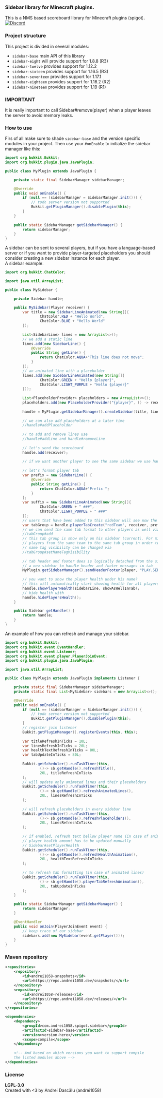 ### Sidebar library for Minecraft plugins.
This is a NMS based scoreboard library for Minecraft plugins (spigot).  
[![Discord](https://discordapp.com/api/guilds/201345265821679617/widget.png?style=shield)](https://discord.gg/XdJfN2X)

### Project structure
This project is divided in several modules:
- `sidebar-base` main API of this library
- `sidebar-eight` will provide support for 1.8.8 (R3)
- `sidebar-twelve` provides support for 1.12.2
- `sidebar-sixteen` provides support for 1.16.5 (R3)
- `sidebar-seventeen` provides support for 1.17.1
- `sidebar-eighteen` provides support for 1.18.2 (R2)
- `sidebar-nineteen` provides support for 1.19 (R1)

### IMPORTANT
It is really important to call Sidebar#remove(player) when a player leaves the server to avoid memory leaks.


### How to use
Firs of all make sure to shade `sidebar-base` and the version specific modules in your project. Then use
your `#onEnable` to initialize the sidebar manager like this:

```java
import org.bukkit.Bukkit;
import org.bukkit.plugin.java.JavaPlugin;

public class MyPlugin extends JavaPlugin {

    private static final SidebarManager sidebarManager;

    @Override
    public void onEnable() {
        if (null == (sidebarManager = SidebarManager.init())) {
            // todo server version not supported
            Bukkit.getPluginManager().disablePlugin(this);
        }
    }
    
    public static SidebarManager getSidebarManager() {
        return sidebarManager;
    }
}
```

A sidebar can be sent to several players, but if you have a language-based server or if you want to 
provide player-targeted placeholders you should consider creating a new sidebar instance for each player.  
A sidebar example:

```java
import org.bukkit.ChatColor;

import java.util.ArrayList;

public class MySidebar {

    private Sidebar handle;

    public MySidebar(Player receiver) {
        var title = new SidebarLineAnimated(new String[]{
                ChatColor.RED + "Hello World",
                ChatColor.BLUE + "Hello World"
        });
        
        List<SidebarLine> lines = new ArrayList<>();
        // we add a static line
        lines.add(new SidebarLine() {
            @Override
            public String getLine() {
                return ChatColor.AQUA+"This line does not move";
            }
        });
        // an animated line with a placeholder
        lines.add(new SidebarLineAnimated(new String[]{
                ChatColor.GREEN + "Hello {player}",
                ChatColor.LIGHT_PURPLE + "Hello {player}"
        }));
        
        List<PlaceholderProvider> placeholders = new ArrayList<>();
        placeholders.add(new PlaceholderProvider("{player}", () -> receiver.getDisplayName()));
        
        handle = MyPlugin.getSidebarManager().createSidebar(title, lines, placeholders);
        
        // we can also add placeholders at a later time
        //handle#addPlaceholder
        
        // to add and remove lines use
        //handle#addLine and handle#removeLine
        
        // let's send the scoreboard
        handle.add(receiver);
        
        // if we want another player to see the same sidebar we use handle#add again
        
        // let's format player tab
        var prefix = new SidebarLine() {
            @Override
            public String getLine() {
                return ChatColor.AQUA+"Prefix ";
            }
        };
        var suffix = new SidebarLineAnimated(new String[]{
                ChatColor.GREEN + " ###",
                ChatColor.LIGHT_PURPLE + " ###"
        });
        // users that have been added to this sidebar will see now the tab-format for the given player
        var tabGroup = handle.playerTabCreate("redTeam", receiver, prefix, suffix, PlayerTab.PushingRule.NEVER);
        // we can send the same tab format to other players as well via
        //tabGroup#add
        // this tab group is show only on his sidebar (current). For mini-games such as bed wars we add
        // players from the same team to the same tab group in order to have an ordered tab list.
        // name tag visibility can be changed via
        //tabGroup#setNameTagVisibility
        
        // tab header and footer does is logically detached from the sidebar si you won't need to create
        // a new sidebar to handle header and footer messages in tab
        MyPlugin.getSidebarManager().sendHeaderFooter(player, "PLAY.SERVER.COM", "Be kind!");
        
        // you want to show the player health under his name?
        // this will automatically start showing health for all players
        handle.showPlayerHealth(sidebarLine, showAsWellInTab);
        // hide health with
        handle.hidePlayersHealth();
    }

    public Sidebar getHandle() {
        return handle;
    }
}
```
An example of how you can refresh and manage your sidebar.

```java
import org.bukkit.Bukkit;
import org.bukkit.event.EventHandler;
import org.bukkit.event.Listener;
import org.bukkit.event.player.PlayerJoinEvent;
import org.bukkit.plugin.java.JavaPlugin;

import java.util.ArrayList;

public class MyPlugin extends JavaPlugin implements Listener {

    private static final SidebarManager sidebarManager;
    private static final List<MySidebar> sidebars = new ArrayList<>();

    @Override
    public void onEnable() {
        if (null == (sidebarManager = SidebarManager.init())) {
            // todo server version not supported
            Bukkit.getPluginManager().disablePlugin(this);
        }
        // register join listener
        Bukkit.getPluginManager().registerEvents(this, this);
        
        var titleRefreshInTicks = 10L;
        var linesRefreshInTicks = 20L;
        var healthTextRefreshInTicks = 80L;
        var tabUpdateInTicks = 80L;
        
        Bukkit.getScheduler().runTaskTimer(this, 
                ()-> sb.getHandle().refreshTitle(),
                20L, titleRefreshInTicks
        );
        // will update only animated lines and their placeholders
        Bukkit.getScheduler().runTaskTimer(this,
                ()-> sb.getHandle().refreshAnimatedLines(),
                20L, linesRefreshInTicks
        );
        
        // will refresh placeholders in every sidebar line
        Bukkit.getScheduler().runTaskTimer(this,
                ()-> sb.getHandle().refreshPlaceholders(),
                20L, linesRefreshInTicks
        );
        
        // if enabled, refresh text bellow player name (in case of animated lines)
        // player health amount has to be updated manually
        // Sidebar#setPlayerHealth
        Bukkit.getScheduler().runTaskTimer(this,
                ()-> sb.getHandle().refreshHealthAnimation(),
                20L, healthTextRefreshInTicks
        );
        
        // to refresh tab formatting (in case of animated lines)
        Bukkit.getScheduler().runTaskTimer(this,
                ()-> sb.getHandle().playerTabRefreshAnimation(),
                20L, tabUpdateInTicks
        );
    }

    public static SidebarManager getSidebarManager() {
        return sidebarManager;
    }

    @EventHandler
    public void onJoin(PlayerJoinEvent event) {
        // keep trace of our sidebar
        sidebars.add(new MySidebar(event.getPlayer()));
    }
}
```

### Maven repository

```xml
<repositories>
    <repository>
        <id>andrei1058-snapshots</id>
        <url>https://repo.andrei1058.dev/snapshots/</url>
    </repository>
    <repository>
        <id>andrei1058-releases</id>
        <url>https://repo.andrei1058.dev/releases/</url>
    </repository>
</repositories>
```

```xml
<dependencies>
    <dependency>
        <groupId>com.andrei1058.spigot.sidebar</groupId>
        <artifactId>sidebar-base</artifactId>
        <version>version-here</version>
        <scope>compile</scope>
    </dependency>
    
    <!-- And based on which versions you want to support compile 
    the listed modules above -->
</dependencies>
```

### License
**LGPL-3.0**  
Created with <3 by Andrei Dascălu (andrei1058)

